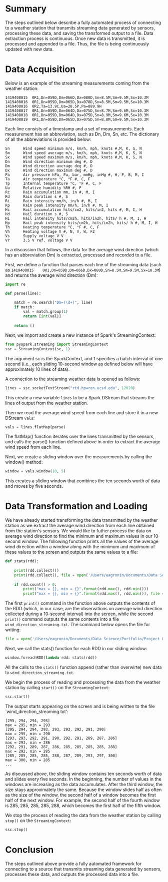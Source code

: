# Summary

The steps outlined below describe a fully automated process of connecting to a weather station that transmits streaming data generated by sensors, processing these data, and saving the transformed output to a file.  Data extraction process is continuous.  Once new data is transmitted, it is processed and appended to a file.  Thus, the file is being continuously updated with new data.

# Data Acquisition

Below is an example of the streaming measurements coming from the weather station:

```
1419408015	0R1,Dn=059D,Dm=066D,Dx=080D,Sn=8.5M,Sm=9.5M,Sx=10.3M
1419408016	0R1,Dn=059D,Dm=065D,Dx=078D,Sn=8.5M,Sm=9.5M,Sx=10.3M
1419408016	0R2,Ta=13.9C,Ua=28.5P,Pa=889.9H
1419408017	0R1,Dn=059D,Dm=064D,Dx=075D,Sn=8.7M,Sm=9.6M,Sx=10.3M
1419408018	0R1,Dn=059D,Dm=064D,Dx=075D,Sn=8.9M,Sm=9.6M,Sx=10.3M
1419408019	0R1,Dn=059D,Dm=065D,Dx=075D,Sn=8.8M,Sm=9.5M,Sx=10.3M
```

Each line consists of a timestamp and a set of measurements.  Each measurement has an abbreviation, such as Dn, Dm, Sn, etc.  The dictionary of all the abbreviations is provided below:

```
Sn      Wind speed minimum m/s, km/h, mph, knots #,M, K, S, N
Sm      Wind speed average m/s, km/h, mph, knots #,M, K, S, N
Sx      Wind speed maximum m/s, km/h, mph, knots #,M, K, S, N
Dn      Wind direction minimum deg #, D
Dm      Wind direction average deg #, D
Dx      Wind direction maximum deg #, D
Pa      Air pressure hPa, Pa, bar, mmHg, inHg #, H, P, B, M, I
Ta      Air temperature °C, °F #, C, F
Tp      Internal temperature °C, °F #, C, F
Ua      Relative humidity %RH #, P
Rc      Rain accumulation mm, in #, M, I
Rd      Rain duration s #, S
Ri      Rain intensity mm/h, in/h #, M, I
Rp      Rain peak intensity mm/h, in/h #, M, I
Hc      Hail accumulation hits/cm2, hits/in2, hits #, M, I, H
Hd      Hail duration s #, S
Hi      Hail intensity hits/cm2h, hits/in2h, hits/ h #, M, I, H
Hp      Hail peak intensity hits/cm2h, hits/in2h, hits/ h #, M, I, H
Th      Heating temperature °C, °F #, C, F
Vh      Heating voltage V #, N, V, W, F2
Vs      Supply voltage V V
Vr      3.5 V ref. voltage V V
```

In a discussion that follows, the data for the average wind direction (which has an abbreviation Dm) is extracted, processed and recorded to a file.

First, we define a function that parses each line of the streaming data (such as `1419408015	0R1,Dn=059D,Dm=066D,Dx=080D,Sn=8.5M,Sm=9.5M,Sx=10.3M`) and returns the average wind direction (Dm):

```python
import re

def parse(line):

    match = re.search("Dm=(\d+)", line)
    if match:
        val = match.group(1)
        return [int(val)]
        
    return []
```

Next, we import and create a new instance of Spark's StreamingContext:

```python
from pyspark.streaming import StreamingContext
ssc = StreamingContext(sc, 1)                                
```

The argument sc is the SparkContext, and 1 specifies a batch interval of one second (i.e., each sliding 10-second window as defined below will have approximately 10 lines of data).

A connection to the streaming weather data is opened as follows:

```python
lines = ssc.socketTextStream("rtd.hpwren.ucsd.edu", 12020)
```

This create a new variable `lines` to be a Spark DStream that streams the lines of output from the weather station.

Then we read the average wind speed from each line and store it in a new DStream `vals`:

```python
vals = lines.flatMap(parse)
```

The flatMap() function iterates over the lines transmitted by the sensors, and calls the parse() function defined above in order to extract the average wind speed from each line.

Next, we create a sliding window over the measurements by calling the window() method:

```python
window = vals.window(10, 5)
```

This creates a sliding window that combines the ten seconds worth of data and moves by five seconds.

# Data Transformation and Loading
We have already started transforming the data transmitted by the weather station as we extract the average wind direction from each line obtained from the station's sensors.  We would like to futher process the data on average wind direction to find the minimum and maximum values in our 10-second window. The following function prints all the values of the average wind direction  within a window along with the minimum and maximum of these values to the screen and outputs the same values to a file:

```python
def stats(rdd):
    
    print(rdd.collect())
    print(rdd.collect(), file = open('/Users/eagronin/Documents/Data Science/Portfolio/Project Output/Spark Output/wind_direction_streaming.txt', 'a'))
        
    if rdd.count() > 0:
        print("max = {}, min = {}".format(rdd.max(), rdd.min()))
        print("max = {}, min = {}".format(rdd.max(), rdd.min()), file = open('/Users/eagronin/Documents/Data Science/Portfolio/Project Output/Spark Output/wind_direction_streaming.txt', 'a'))
```

The first `print()` command in the function above outputs the contents of the RDD (which, in our case, are the observations on average wind direction collected during a 10-second interval) into the screen, while the second `print()` command outputs the same contents into a file `wind_direction_streaming.txt`.  The command below opens the file for writing:
        
```python        
file = open('/Users/eagronin/Documents/Data Science/Portfolio/Project Output/Spark Output/wind_direction_streaming.txt', 'w')
```

Next, we call the stats() function for each RDD in our sliding window:

```python
window.foreachRDD(lambda rdd: stats(rdd))
```

All the calls to the `stats()` function append (rather than overwirte) new data to `wind_direction_streaming.txt`.

We begin the process of reading and processing the data from the weather station by calling `start()` on the `StreamingContext`:

```python
ssc.start()
```

The output starts appearing on the screen and is being written to the file `wind_direction_streaming.txt':

```
[295, 294, 294, 293]
max = 295, min = 293
[295, 294, 294, 293, 293, 293, 292, 291, 290]
max = 295, min = 290
[293, 293, 292, 291, 290, 292, 291, 289, 287, 286]
max = 293, min = 286
[292, 291, 289, 287, 286, 285, 285, 285, 285, 288]
max = 292, min = 285
[285, 285, 285, 285, 288, 287, 289, 293, 297, 300]
max = 300, min = 285
...
```

As discussed above, the sliding window contains ten seconds worth of data and slides every five seconds. In the beginning, the number of values in the windows are increasing as the data accumulates.  After the third window, the size stays approximately the same. Because the window slides half as often as the size of the window, the second half of a window becomes the first half of the next window. For example, the second half of the fourth window is 285, 285, 285, 285, 288, which becomes the first half of the fifth window.

We stop the process of reading the data from the weather station by calling `stop()` on the `StreamingContext`:

```python
ssc.stop()
```

# Conclusion

The steps outlined above provide a fully automated framework for connecting to a source that transmits streaming data generated by sensors, processes these data, and outputs the processed data into a file.
